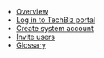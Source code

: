 <!-- - [Domain Terms](domain_terms.md)
- [Usage API](usage_api.md)
- [Onboarding Flow](onboarding_flow.md)
- [TechBiz Tutorial](techBiz_tutorial.md)
- [Create System](create_system.md)
- [Invite Users](invite_users.md) -->

- [Overview](techBiz_overview.md)
- [Log in to TechBiz portal](log-in-to-TechBiz-portal.md)
- [Create system account](create_system.md)
- [Invite users](invite_users.md)
- [Glossary](glossary.md)

